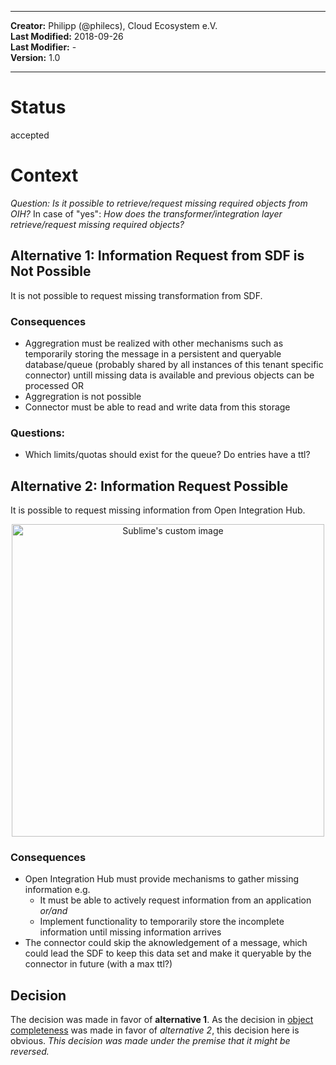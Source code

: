 
---

**Creator:** Philipp (@philecs), Cloud Ecosystem e.V. <br>
**Last Modified:** 2018-09-26 <br>
**Last Modifier:** - <br>
**Version:** 1.0  <br>

---

# Status
accepted

# Context
_Question: Is it possible to retrieve/request missing required objects from OIH?_ In case of "yes": _How does the transformer/integration layer retrieve/request missing required objects?_

## Alternative 1: Information Request from SDF is Not Possible
It is not possible to request missing transformation from SDF.

### Consequences
* Aggregration must be realized with other mechanisms such as temporarily storing the message in a persistent and queryable database/queue (probably shared by all instances of this tenant specific connector) untill missing data is available and previous objects can be processed OR
* Aggregration is not possible
* Connector must be able to read and write data from this storage

### Questions:
* Which limits/quotas should exist for the queue? Do entries have a ttl?

## Alternative 2: Information Request Possible
It is possible to request missing information from Open Integration Hub.

<p align="center">
  <img src="../../assets/RequestInformationConnector.png" alt="Sublime's custom image" width="500" heigth=700/>
</p>

### Consequences
* Open Integration Hub must provide mechanisms to gather missing information e.g.
	* It must be able to actively request information from an application _or/and_
	* Implement functionality to temporarily store the incomplete information until missing information arrives
* The connector could skip the aknowledgement of a message, which could lead the SDF to keep this data set and make it queryable by the connector in future (with a max ttl?)

## Decision
The decision was made in favor of **alternative 1**. As the decision in [object completeness](https://github.com/openintegrationhub/Architecture/blob/sdf-draft/Decisions/closed/objectCompleteness.md) was made in favor of _alternative 2_, this decision here is obvious. _This decision was made under the premise that it might be reversed._
